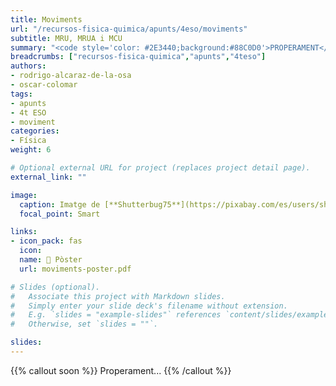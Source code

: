 ```yaml
---
title: Moviments
url: "/recursos-fisica-quimica/apunts/4eso/moviments"
subtitle: MRU, MRUA i MCU
summary: "<code style='color: #2E3440;background:#88C0D0'>PROPERAMENT</code> <br> MRU, MRUA i MCU."
breadcrumbs: ["recursos-fisica-quimica","apunts","4teso"]
authors:
- rodrigo-alcaraz-de-la-osa
- oscar-colomar
tags:
- apunts
- 4t ESO
- moviment
categories:
- Física
weight: 6

# Optional external URL for project (replaces project detail page).
external_link: ""

image:
  caption: Imatge de [**Shutterbug75**](https://pixabay.com/es/users/shutterbug75-2077322/) en [Pixabay](https://pixabay.com/es/)
  focal_point: Smart

links:
- icon_pack: fas
  icon:
  name: 📜 Pòster
  url: moviments-poster.pdf  

# Slides (optional).
#   Associate this project with Markdown slides.
#   Simply enter your slide deck's filename without extension.
#   E.g. `slides = "example-slides"` references `content/slides/example-slides.md`.
#   Otherwise, set `slides = ""`.

slides: 
---
```


{{% callout soon %}}
Properament...
{{% /callout %}}